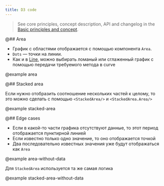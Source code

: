 ```yaml
---
title: D3 code
---
```


> See core principles, concept description, API and changelog in the [Basic principles and concept](/data-display/d3-chart/).

@## Area

- График с областями отображается с помощью компонента `Area`.
- `Dots` — точки на линии.
- Как и в [Line](https://i.semrush.com/data-display/d3-chart/line/), можно выбирать ломаный или сглаженный график с помощью передачи требуемого метода в curve

@example area

@## Stacked area

Если нужно отобразить соотношение нескольких частей к целому, то это можно сделать с помощью `<StackedArea/>` и `<StackedArea.Area/>`

@example stacked-area

@## Edge cases

- Если в какой-то части графика отсутствуют данные, то этот период отображается пунктирной линией
- Если известно только одно значение, то оно отображается точкой
- Два последовательно известных значения уже будут отображаться как `Area`

@example area-without-data

Для `StackedArea` используется та же самая логика

@example stacked-area-without-data
